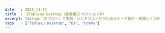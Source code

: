 ```yaml
---
date   : 2021-11-11
title  : 【Tableau Desktop（基礎編）】セクション07
excerpt: Tableau（タブロー）で実践！ビジネスユーザのためのデータ集計・視覚化・分析 基礎編 「明細分析（クロス集計表によるデータ可視化）」
tags   : ["Tableau Desktop", "BI", "Udemy"]
---
```

